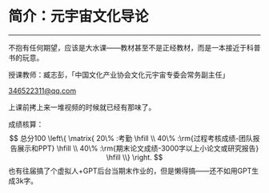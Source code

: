 # 简介：元宇宙文化导论

---

<T c="green" t="选修" />
<T c="purple" t="考查" />
<T c="gray" t="学分 1.5" />

不抱有任何期望，应该是大水课——教材甚至不是正经教材，而是一本接近于科普书的玩意。

授课教师：臧志彭，「中国文化产业协会文化元宇宙专委会常务副主任」

346522311@qq.com

上课前拷上来一堆视频的时候就已经有那味了。

成绩核算：
$$
总分100 \left\{ \matrix{
  20\% :考勤 \hfill \\ 
  40\% :\rm{过程考核成绩-团队报告展示和PPT} \hfill \\ 
  40\% :\rm{期末论文成绩-3000字以上小论文或研究报告} \hfill \\}  \right.
$$
也有往届搞了个虚拟人+GPT后台当期末作业的，但是懒得搞——还不如用GPT生成3k字。
